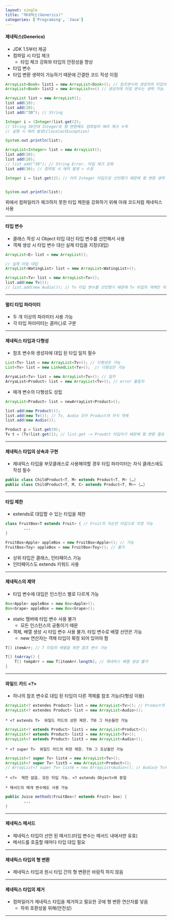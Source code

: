 ```yaml
---
layout: single
title: "제네릭스(Generics)"
categories: ['Programing', 'Java']
---
```

   
#### 제네릭스(Generics)
* JDK 1.5부터 제공
* 컴파일 시 타입 체크
    * 타입 체크 강화와 타입의 안정성을 향상
* 타입 변수
* 타입 변환 생략이 가능하기 때문에 간결한 코드 작성 이점   
   
``` java
ArrayList<Book> list1 = new ArrayList<Book>(); // 참조변수와 생성자의 타입이 일치 필수
ArrayList<Book> list2 = new ArrayList<>() // 생성자에 타입 변수는 생략 가능. JDK 1.7부터 제공
```   
   
``` java
ArrayList list = new ArrayList();
list add(10);
list add(20);
list add("30"); // String

Integer i = (Integer)list.get(2);
// String 30인데 Integer로 형 변환해도 컴파일러 에러 체크 누락
// 실행 시 에러 발생(ClassCastException)

System.out.println(list);
```   
   
``` java
ArrayList<Integer> list = new ArrayList();
list add(10);
list add(20);
// list add("30"); // String Error. 타입 체크 강화
list add(30); // 컴파일 시 에러 발생 > 수정

Integer i = list.get(2); // 이미 Integer 타입으로 선언했기 때문에 형 변환 생략 가능


System.out.println(list);
```   
   
위에서 컴파일러가 체크하지 못한 타입 제한을 강화하기 위해 아래 코드처럼 제네릭스 사용   
   

***
#### 타입 변수
* 클래스 작성 시 Object 타입 대신 타입 변수<E>를 선언해서 사용
* 객체 생성 시 타입 변수<E> 대신 실제 타입을 지정(대입)   
   
```java
ArrayList<E> list = new ArrayList();

// 실제 타입 대입
ArrayList<WatingList> list = new ArrayList<WatingList>();
```   
   
``` java
ArrayList<Tv> list = new ArrayList<Tv>();
list.add(new Tv());
// list.add(new Audio()); // Tv 타입 변수를 선언했기 때문에 Tv 타입의 객체만 저장 가능
```   
   
***
#### 멀티 타입 파라미터
* 두 개 이상의 파라미터 사용 가능
* 각 타입 파라미터는 콤마(,)로 구분   
   
***
#### 제네릭스 타입과 다형성
* 참조 변수와 생성자에 대입 된 타입 일치 필수   
   
``` java
List<Tv> list = new ArrayList<Tv>(); // 다형성은 가능
List<Tv> list = new LinkedList<Tv>();  // 다형성은 가능
```   
   
``` java
ArryaList<Tv> list = new ArrayList<Tv>(); // 일치
ArryaList<Product> list = new ArrayList<Tv>(); // error 불일치
```   
   
* 매개 변수의 다형성도 성립   
   
``` java
ArrayList<Product> list = newArrayList<Product>();

list.add(new Product());
list.add(new Tv()); // Tv, Audio 모두 Product의 자식 객체
list.add(new Audio());
```   
   
``` java
Product p = list.get(0);
Tv t = (Tv)list.get(1); // list.get -> Proudct 타입이기 때문에 형 변환 필요
```   
   
***
#### 제네릭스 타입의 상속과 구현
* 제네릭스 타입을 부모클래스로 사용해야할 경우 타입 파라미터는 자식 클래스에도 작성 필수   
   
``` java
public class ChildProduct<T, M> extends Product<T, M> {…}
public class ChildProduct<T, M, C> extends Product<T, M>> {…}
```   
   
***
#### 타입 제한
* extends로 대입할 수 있는 타입을 제한   
   
``` java
class FruitBox<T extends Fruit> { // Fruit의 자손만 타입으로 지정 가능
		...
}

FruitBox<Apple> appleBox = new FruitBox<Apple>(); // 가능
FruitBox<Toy> appleBox = new FruitBox<Toy>(); // 불가
```   
   
* 상위 타입은 클래스, 인터페이스 가능
* 인터페이스도 extends 키워드 사용   
   
***
#### 제네릭스의 제약
* 타입 변수에 대입은 인스턴스 별로 다르게 가능   
   
``` java
Box<Apple> appleBox = new Box<Apple>();
Box<Grape> appleBox = new Box<Grape>();
```

* static 멤버에 타입 변수 사용 불가
    * 모든 인스턴스의 공통이기 때문
* 객체, 배열 생성 시 타입 변수 사용 불가. 타입 변수로 배열 선언은 가능
    * new 연산자는 객체 타입이 확정 되어 있어야 함   
   
```java
T[] itemArr; // T 타입의 배열을 위한 참조 변수 가능

T[] toArray() {
    T[] tempArr = new T[itemArr.length]; // 제네릭스 배열 생성 불가
}
```   
   
***
#### 와일드 카드 <?>
* 하나의 참조 변수로 대입 된 타입이 다른 객체를 참조 가능(다형성 이용)
   
``` java
ArrayList<? extendes Product> list = new ArrayList<Tv>(); // Product의 자손 객체인 Tv
ArrayList<? extendes Product> list = new ArrayList<Audio>();
```   
   
    * <? extends T>  와일드 카드의 상한 제한. T와 그 자손들만 가능   
       
``` java
ArrayList<? extends Product> list1 = new ArrayList<Product>();
ArrayList<? extends Product> list2 = new ArrayList<Tv>();
ArrayList<? extends Product> list3 = new ArrayList<Audio>();
```   

    * <? super T>  와일드 카드의 하한 제한. T와 그 조상들만 가능   
   
```java
ArrayList<? super Tv> list4 = new ArrayList<Tv>();
ArrayList<? super Tv> list5 = new ArrayList<Product>();
// ArrayList<? super Tv> list6 = new ArrayList<Audio>(); // Audio는 Tv와 형제 관계이기 때문에 불가
```   
   
    * <?>  제한 없음. 모든 타입 가능. <? extends Object>와 동일   
      
    * 메서드의 매개 변수에도 사용 가능  
     
``` java
public Juice method1(FruitBox<? extends Fruit> box) {
		...
}
```   
   
***
#### 제네릭스 메서드
* 제네릭스 타입이 선언 된 메서드(타입 변수는 메서드 내에서만 유효)
* 메서드를 호출할 때마다 타입 대입 필요   
   
***
#### 제네릭스 타입의 형 변환
* 제네릭스 타입과 원시 타입 간의 형 변환은 바람직 하지 않음   
   
***
#### 제네릭스 타입의 제거
* 컴파일러가 제네릭스 타입을 제거하고 필요한 곳에 형 변환 연산자를 넣음
    * 하위 호환성을 위해(안전성)   
       
***